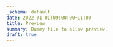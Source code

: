 ```yaml
---
_schema: default
date: 2022-01-01T09:00:00+11:00
title: Preview
summary: Dummy file to allow preview.
draft: true
---
```


